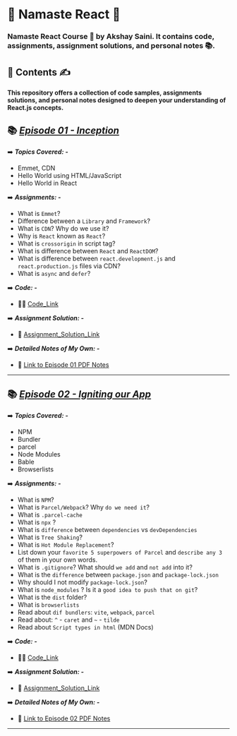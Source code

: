 # 🙏 **Namaste React** 🚀

 ### Namaste React Course 🚀 by Akshay Saini. It contains code, assignments, assignment solutions, and personal notes 📚.
 
 ##  📂 **Contents** ✍️
 
 **This repository offers a collection of code samples, assignments solutions, and personal notes designed to deepen your understanding of React.js concepts.**

## 📚 [_Episode 01 - Inception_](./Episode-01--Inception)

 ➡️  ***Topics Covered: -***
 - Emmet, CDN
 - Hello World using HTML/JavaScript
 - Hello World in React
   
➡️  ***Assignments: -***

- What is `Emmet`?
- Difference between a `Library` and `Framework`?
- What is `CDN`? Why do we use it?
- Why is `React` known as `React`?
- What is `crossorigin` in script tag?
- What is difference between `React` and `ReactDOM`?
- What is difference between `react.development.js` and `react.production.js` files via CDN?
- What is `async` and `defer`?

➡️ ***Code: -***
  - 👨‍💻 [Code_Link](./Episode-01--Inception/Coding)
    
➡️ ***Assignment Solution: -***
 - 📘 [Assignment_Solution_Link](./Episode-01--Inception/Theory/Episode-01-Theory.md)

➡️ ***Detailed Notes of My Own: -***
- 📘 [Link to Episode 01 PDF Notes](./Episode-02--Igniting-our-APP/Theory/Episode-02_Detailed_Notes_In_PDF/Namaste_React_Episode_2_Igniting-our-APP.pdf)
- ---

## 📚 [_Episode 02 - Igniting our App_](./Episode-02--Igniting-our-APP)

 ➡️  ***Topics Covered: -***

 - NPM
 - Bundler
 - parcel
 - Node Modules
 - Bable
 - Browserlists

➡️  ***Assignments: -***

- What is `NPM`?
- What is `Parcel/Webpack`? Why `do we need it`?
- What is `.parcel-cache`
- What is `npx` ?
- What is `difference` between `dependencies` vs `devDependencies`
- What is `Tree Shaking`?
- What is `Hot Module Replacement`?
- List down your `favorite 5 superpowers of Parcel` and `describe any 3` of them in your
own words.
- What is `.gitignore`? What should `we add` and `not add` into it?
- What is the `difference` between `package.json` and `package-lock.json`
- Why should I not modify `package-lock.json`?
- What is `node_modules` ? Is it a `good idea to push that on git`?
- What is the `dist` folder?
- What is `browserlists`
- Read about `dif bundlers`: `vite`, `webpack`, `parcel`
- Read about: `^` - `caret` and `~` - `tilde`
- Read about `Script types in html` (MDN Docs)

➡️ ***Code: -***
  - 👨‍💻 [Code_Link](./Episode-02--Igniting-our-APP/Coding)

➡️ ***Assignment Solution: -***
 - 📘 [Assignment_Solution_Link](./Episode-02--Igniting-our-APP/Theory/Episode-02-Theory.md)

➡️ ***Detailed Notes of My Own: -***
- 📘 [Link to Episode 02 PDF Notes](./Episode-02--Igniting-our-APP/Theory/Episode-02_Detailed_Notes_In_PDF/Namaste_React_Episode_2_Igniting-our-APP.pdf)
- ---
